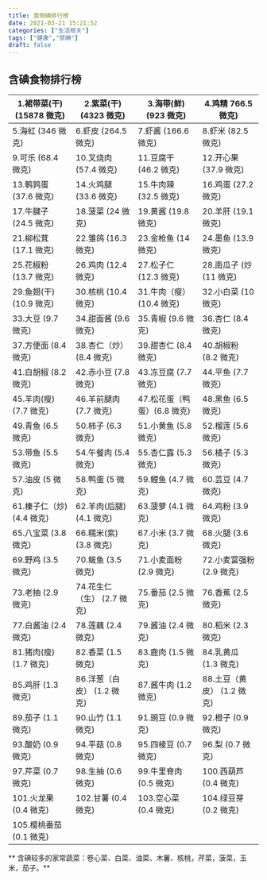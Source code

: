 ```yaml
---
title: 食物碘排行榜
date: 2021-03-21 15:21:52
categories: ["生活相关"]
tags: ["健康","禁碘"]
draft: false
---
```


## 含碘食物排行榜

| 1.裙带菜(干)  (15878 微克) | 2.紫菜(干)    (4323 微克)  | 3.海带(鲜)    (923 微克)    | 4.鸡精      766.5 微克)    |
| -------------------------- | -------------------------- | --------------------------- | -------------------------- |
| 5.海虹      (346 微克)     | 6.虾皮     (264.5 微克)    | 7.虾酱     (166.6 微克)     | 8.虾米     (82.5 微克)     |
| 9.可乐      (68.4 微克)    | 10.叉烧肉    (57.4 微克)   | 11.豆腐干    (46.2 微克)    | 12.开心果    (37.9 微克)   |
| 13.鹌鹑蛋    (37.6 微克)   | 14.火鸡腿    (33.6 微克)   | 15.牛肉辣    (32.5 微克)    | 16.鸡蛋     (27.2 微克)    |
| 17.牛腱子    (24.5 微克)   | 18.菠菜      (24 微克)     | 19.黄酱     (19.8 微克)     | 20.羊肝     (19.1 微克)    |
| 21.柳松茸    (17.1 微克)   | 22.雏鸽     (16.3 微克)    | 23.金枪鱼     (14 微克)     | 24.墨鱼     (13.9 微克)    |
| 25.花椒粉    (13.7 微克)   | 26.鸡肉     (12.4 微克)    | 27.松子仁    (12.3 微克)    | 28.南瓜子    (炒(11 微克)  |
| 29.鱼翅(干)   (10.9 微克)  | 30.核桃     (10.4 微克)    | 31.牛肉（瘦）  (10.4 微克)  | 32.小白菜     (10 微克)    |
| 33.大豆      (9.7 微克)    | 34.甜面酱    (9.6 微克)    | 35.青椒      (9.6 微克)     | 36.杏仁      (8.4 微克)    |
| 37.方便面    (8.4 微克)    | 38.杏仁（炒）  (8.4 微克)  | 39.甜杏仁    (8.4 微克)     | 40.胡椒粉    (8.2 微克)    |
| 41.白胡椒    (8.2 微克)    | 42.赤小豆    (7.8 微克)    | 43.冻豆腐    (7.7 微克)     | 44.平鱼     (7.7 微克)     |
| 45.羊肉(瘦)    (7.7 微克)  | 46.羊前腿肉    (7.7 微克)  | 47.松花蛋（鸭蛋）(6.8 微克) | 48.黑鱼     (6.5 微克)     |
| 49.青鱼     (6.5 微克)     | 50.柿子     (6.3 微克)     | 51.小黄鱼     (5.8 微克)    | 52.榴莲     (5.6 微克)     |
| 53.带鱼     (5.5 微克)     | 54.午餐肉     (5.4 微克)   | 55.杏仁露     (5.3 微克)    | 56.橘子     (5.3 微克)     |
| 57.油皮     (5  微克)      | 58.鸭蛋     (5  微克)      | 59.鲤鱼     (4.7 微克)      | 60.芸豆     (4.7 微克)     |
| 61.榛子仁（炒)  (4.4 微克) | 62.羊肉(后腿)  (4.1 微克)  | 63.菠萝     (4.1 微克)      | 64.鸡粉     (3.9 微克)     |
| 65.八宝菜     (3.8 微克)   | 66.糯米(紫)    (3.8 微克)  | 67.小米     (3.7 微克)      | 68.火腿     (3.6 微克)     |
| 69.野鸡     (3.5 微克)     | 70.鲅鱼     (3.5 微克)     | 71.小麦面粉    (2.9 微克)   | 72.小麦富强粉   (2.9 微克) |
| 73.老抽     (2.9 微克)     | 74.花生仁（生） (2.7 微克) | 75.番茄     (2.5 微克)      | 76.香蕉     (2.5 微克)     |
| 77.白酱油     (2.4 微克)   | 78.莲藕     (2.4 微克)     | 79.酱油     (2.4 微克)      | 80.稻米     (2.3 微克)     |
| 81.猪肉(瘦)   (1.7 微克)   | 82.香菜     (1.5 微克)     | 83.鹿肉     (1.5 微克)      | 84.乳黄瓜     (1.3 微克)   |
| 85.鸡肝     (1.3 微克)     | 86.洋葱（白皮） (1.2 微克) | 87.酱牛肉    (1.2 微克)     | 88.土豆（黄皮） (1.2 微克) |
| 89.茄子     (1.1 微克)     | 90.山竹     (1.1 微克)     | 91.豌豆     (0.9 微克)      | 92.橙子     (0.9 微克)     |
| 93.酸奶     (0.9 微克)     | 94.平菇     (0.8 微克)     | 95.四棱豆     (0.7 微克)    | 96.梨       (0.7 微克)     |
| 97.芹菜     (0.7 微克)     | 98.生抽     (0.6 微克)     | 99.牛里脊肉    (0.5 微克)   | 100.西葫芦    (0.4 微克)   |
| 101.火龙果    (0.4 微克)   | 102.甘薯     (0.4 微克)    | 103.空心菜    (0.4 微克)    | 104.绿豆芽    (0.2 微克)   |
| 105.樱桃番茄   (0.1 微克)  |                            |                             |                            |

** 含碘较多的家常蔬菜：卷心菜、白菜、油菜、木薯、核桃，芹菜，菠菜，玉米，茄子。**

